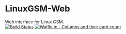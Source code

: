 # LinuxGSM-Web
Web interface for Linux GSM.  
[![Build Status](https://travis-ci.org/clevelandcs/LinuxGSM-Web.svg?branch=master)](https://travis-ci.org/clevelandcs/LinuxGSM-Web)
[![Waffle.io - Columns and their card count](https://badge.waffle.io/clevelandcs/LinuxGSM-Web.svg?columns=Inbox,Backlog)](https://waffle.io/clevelandcs/LinuxGSM-Web)  
